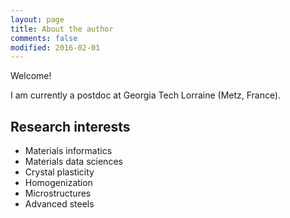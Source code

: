 ```yaml
---
layout: page
title: About the author
comments: false
modified: 2016-02-01
---
```


Welcome!

I am currently a postdoc at Georgia Tech Lorraine (Metz, France). 

## Research interests

- Materials informatics
- Materials data sciences
- Crystal plasticity
- Homogenization
- Microstructures
- Advanced steels
